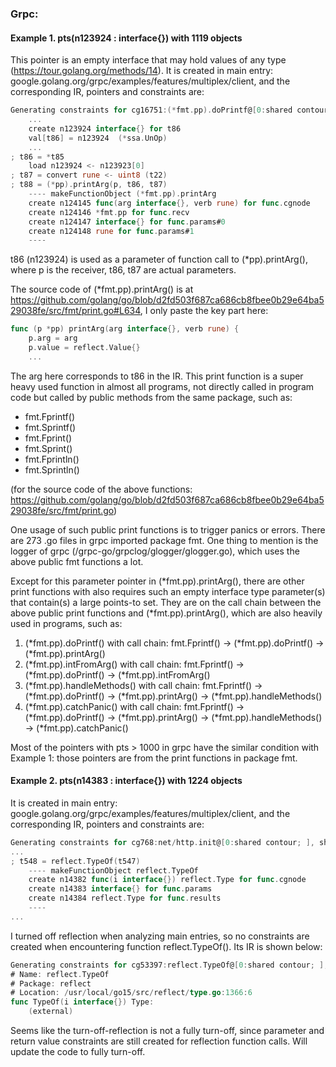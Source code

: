### Grpc:

#### Example 1.  pts(n123924 : interface{}) with 1119 objects

This pointer is an empty interface that may hold values of any type (https://tour.golang.org/methods/14).
It is created in main entry: google.golang.org/grpc/examples/features/multiplex/client,
and the corresponding IR, pointers and constraints are:
```go
Generating constraints for cg16751:(*fmt.pp).doPrintf@[0:shared contour; ], shared contour
    ...
	create n123924 interface{} for t86
	val[t86] = n123924  (*ssa.UnOp)
	...
; t86 = *t85
	load n123924 <- n123923[0]
; t87 = convert rune <- uint8 (t22)
; t88 = (*pp).printArg(p, t86, t87)
	---- makeFunctionObject (*fmt.pp).printArg
	create n124145 func(arg interface{}, verb rune) for func.cgnode
	create n124146 *fmt.pp for func.recv
	create n124147 interface{} for func.params#0
	create n124148 rune for func.params#1
	----
```

t86 (n123924) is used as a parameter of function call to (*pp).printArg(), where p is the receiver,
t86, t87 are actual parameters.

The source code of (*fmt.pp).printArg() is at https://github.com/golang/go/blob/d2fd503f687ca686cb8fbee0b29e64ba529038fe/src/fmt/print.go#L634,
I only paste the key part here:
```go
func (p *pp) printArg(arg interface{}, verb rune) {
	p.arg = arg
	p.value = reflect.Value{}
    ...
```
The arg here corresponds to t86 in the IR. This print function is a super heavy used function in almost all programs,
not directly called in program code but called by public methods from the same package, such as:
- fmt.Fprintf()
- fmt.Sprintf()
- fmt.Fprint()
- fmt.Sprint()
- fmt.Fprintln()
- fmt.Sprintln()

(for the source code of the above functions: https://github.com/golang/go/blob/d2fd503f687ca686cb8fbee0b29e64ba529038fe/src/fmt/print.go)

One usage of such public print functions is to trigger panics or errors. There are 273 .go files in grpc
imported package fmt. One thing to mention is the logger of grpc (/grpc-go/grpclog/glogger/glogger.go), which
uses the above public fmt functions a lot.

Except for this parameter pointer in (*fmt.pp).printArg(), there are other print functions with also requires such
an empty interface type parameter(s) that contain(s) a large points-to set. They are on the call chain between
the above public print functions and (*fmt.pp).printArg(), which are also heavily used in programs, such as:

1. (*fmt.pp).doPrintf() with call chain:
    fmt.Fprintf() -> (*fmt.pp).doPrintf() -> (*fmt.pp).printArg()
2. (*fmt.pp).intFromArg() with call chain:
    fmt.Fprintf() -> (*fmt.pp).doPrintf() -> (*fmt.pp).intFromArg()
3. (*fmt.pp).handleMethods() with call chain:
    fmt.Fprintf() -> (*fmt.pp).doPrintf() -> (*fmt.pp).printArg() -> (*fmt.pp).handleMethods()
4. (*fmt.pp).catchPanic() with call chain:
    fmt.Fprintf() -> (*fmt.pp).doPrintf() -> (*fmt.pp).printArg() -> (*fmt.pp).handleMethods() -> (*fmt.pp).catchPanic()

Most of the pointers with pts > 1000 in grpc have the similar condition with Example 1: those pointers
are from the print functions in package fmt.



#### Example 2.  pts(n14383 : interface{}) with 1224 objects

It is created in main entry: google.golang.org/grpc/examples/features/multiplex/client,
and the corresponding IR, pointers and constraints are:
```go
Generating constraints for cg768:net/http.init@[0:shared contour; ], shared contour
...
; t548 = reflect.TypeOf(t547)
	---- makeFunctionObject reflect.TypeOf
	create n14382 func(i interface{}) reflect.Type for func.cgnode
	create n14383 interface{} for func.params
	create n14384 reflect.Type for func.results
	----
...
```
I turned off reflection when analyzing main entries, so no constraints are created when encountering
function reflect.TypeOf(). Its IR is shown below:
```go
Generating constraints for cg53397:reflect.TypeOf@[0:shared contour; ], shared contour
# Name: reflect.TypeOf
# Package: reflect
# Location: /usr/local/go15/src/reflect/type.go:1366:6
func TypeOf(i interface{}) Type:
	(external)
```
Seems like the turn-off-reflection is not a fully turn-off, since parameter and return value constraints are
still created for reflection function calls. Will update the code to fully turn-off.


